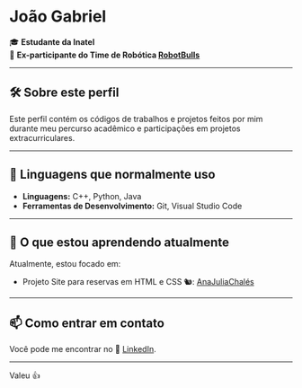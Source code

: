 # João Gabriel

🎓 **Estudante da Inatel**  
🤖 **Ex-participante do Time de Robótica [RobotBulls](https://www.instagram.com/robotbulls/)**

---

## 🛠️ Sobre este perfil

Este perfil contém os códigos de trabalhos e projetos feitos por mim durante meu percurso acadêmico e participações em projetos extracurriculares.

---

## 🚀 Linguagens que normalmente uso


- **Linguagens:** C++, Python, Java
- **Ferramentas de Desenvolvimento:** Git, Visual Studio Code

---

## 🌱 O que estou aprendendo atualmente

Atualmente, estou focado em:

- Projeto Site para reservas em HTML e CSS 🐿:  [AnaJuliaChalés](https://anajuliachales.neocities.org/#) 

---

## 📫 Como entrar em contato

Você pode me encontrar no 👔 [LinkedIn](https://www.linkedin.com/in/joao-gabriel-2285b2231?utm_source=share&utm_campaign=share_via&utm_content=profile&utm_medium=android_app).

---

Valeu 👍
